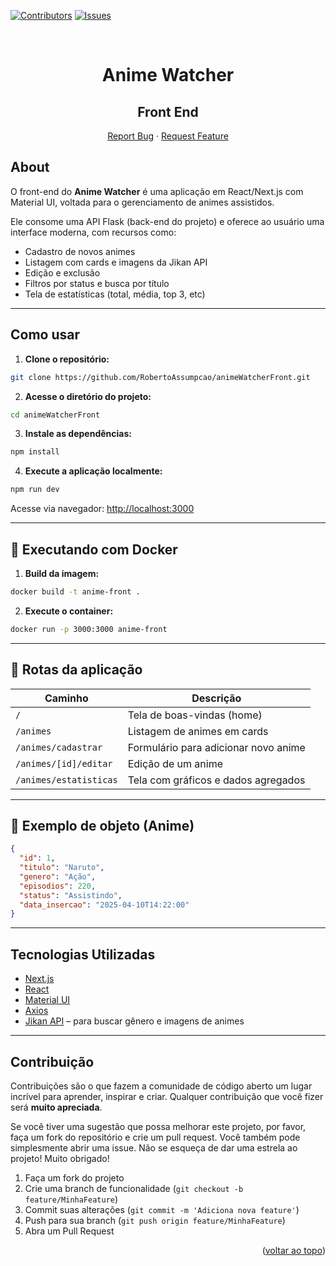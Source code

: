 
<div id="top"></div>

[![Contributors][contributors-shield]][contributors-url]
[![Issues][issues-shield]][issues-url]

<br />
<div align="center">
  <h1 align="center">Anime Watcher</h1>
  <h2>Front End</h2>

  <p align="center">
    <a href="https://github.com/RobertoAssumpcao/animeWatcherFront/issues">Report Bug</a>
    ·
    <a href="https://github.com/RobertoAssumpcao/animeWatcherFront/issues">Request Feature</a>
  </p>
</div>

## About

O front-end do **Anime Watcher** é uma aplicação em React/Next.js com Material UI, voltada para o gerenciamento de animes assistidos.

Ele consome uma API Flask (back-end do projeto) e oferece ao usuário uma interface moderna, com recursos como:

- Cadastro de novos animes
- Listagem com cards e imagens da Jikan API
- Edição e exclusão
- Filtros por status e busca por título
- Tela de estatísticas (total, média, top 3, etc)

---

## Como usar

1. **Clone o repositório:**

```bash
git clone https://github.com/RobertoAssumpcao/animeWatcherFront.git
```

2. **Acesse o diretório do projeto:**

```bash
cd animeWatcherFront
```

3. **Instale as dependências:**

```bash
npm install
```

4. **Execute a aplicação localmente:**

```bash
npm run dev
```

Acesse via navegador: [http://localhost:3000](http://localhost:3000)

---

## 🐳 Executando com Docker

1. **Build da imagem:**

```bash
docker build -t anime-front .
```

2. **Execute o container:**

```bash
docker run -p 3000:3000 anime-front
```

---

## 📁 Rotas da aplicação

| Caminho                   | Descrição                             |
|---------------------------|----------------------------------------|
| `/`                       | Tela de boas-vindas (home)             |
| `/animes`                 | Listagem de animes em cards            |
| `/animes/cadastrar`       | Formulário para adicionar novo anime   |
| `/animes/[id]/editar`     | Edição de um anime                     |
| `/animes/estatisticas`    | Tela com gráficos e dados agregados    |

---

## 🧩 Exemplo de objeto (Anime)

```json
{
  "id": 1,
  "titulo": "Naruto",
  "genero": "Ação",
  "episodios": 220,
  "status": "Assistindo",
  "data_insercao": "2025-04-10T14:22:00"
}
```

---

## Tecnologias Utilizadas

- [Next.js](https://nextjs.org/)
- [React](https://reactjs.org/)
- [Material UI](https://mui.com/)
- [Axios](https://axios-http.com/)
- [Jikan API](https://docs.api.jikan.moe/) – para buscar gênero e imagens de animes

---

## Contribuição

Contribuições são o que fazem a comunidade de código aberto um lugar incrível para aprender, inspirar e criar. Qualquer contribuição que você fizer será **muito apreciada**.

Se você tiver uma sugestão que possa melhorar este projeto, por favor, faça um fork do repositório e crie um pull request. Você também pode simplesmente abrir uma issue. Não se esqueça de dar uma estrela ao projeto! Muito obrigado!

1. Faça um fork do projeto  
2. Crie uma branch de funcionalidade (`git checkout -b feature/MinhaFeature`)  
3. Commit suas alterações (`git commit -m 'Adiciona nova feature'`)  
4. Push para sua branch (`git push origin feature/MinhaFeature`)  
5. Abra um Pull Request  

<p align="right">(<a href="#top">voltar ao topo</a>)</p>

[contributors-shield]: https://img.shields.io/github/contributors/RobertoAssumpcao/animeWatcherFront.svg?style=for-the-badge  
[contributors-url]: https://github.com/RobertoAssumpcao/animeWatcherFront/graphs/contributors  
[issues-shield]: https://img.shields.io/github/issues/RobertoAssumpcao/animeWatcherFront.svg?style=for-the-badge  
[issues-url]: https://github.com/RobertoAssumpcao/animeWatcherFront/issues
